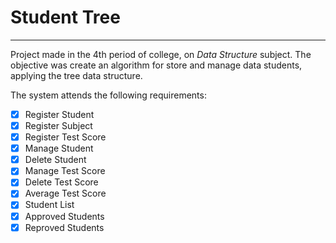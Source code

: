 # Student Tree
---
Project made in the 4th period of college, on *Data Structure* subject. The objective was create an algorithm for store and manage data students, applying the tree data structure. 

The system attends the following requirements:

- [x] Register Student
- [x] Register Subject
- [x] Register Test Score
- [x] Manage Student
- [x] Delete Student
- [x] Manage Test Score
- [x] Delete Test Score
- [x] Average Test Score
- [x] Student List
- [x] Approved Students
- [x] Reproved Students
